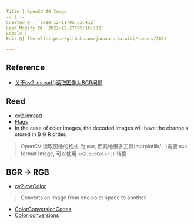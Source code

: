 ```yaml
---
Title | OpenCV IO Image
-- | --
Created @ | `2018-12-11T05:52:41Z`
Last Modify @| `2022-12-27T09:16:33Z`
Labels | ``
Edit @| [here](https://github.com/junxnone/aiwiki/issues/361)

---
```

## Reference
- [关于cv2.imread()读取图像为BGR问题](https://blog.csdn.net/liu13364876993/article/details/79867061)

## Read
- [cv2.imread](https://docs.opencv.org/3.4.3/d4/da8/group__imgcodecs.html#ga288b8b3da0892bd651fce07b3bbd3a56)
- [Flags](https://docs.opencv.org/3.4.3/d4/da8/group__imgcodecs.html#ga61d9b0126a3e57d9277ac48327799c80)
- In the case of color images, the decoded images will have the channels stored in B G R order.

> OpenCV 读取图像的格式 为 `BGR`, 而其他很多工具(matplotlib/...)需要 `RGB` format Image, 可以使用 `cv2.cvtColor()` 转换

## BGR -> RGB

-  [ cv2.cvtColor](https://docs.opencv.org/3.4.3/d7/d1b/group__imgproc__misc.html#ga397ae87e1288a81d2363b61574eb8cab)
> Converts an image from one color space to another.  

- [ColorConversionCodes](https://docs.opencv.org/3.4.3/d7/d1b/group__imgproc__misc.html#ga4e0972be5de079fed4e3a10e24ef5ef0)
- [Color conversions](https://docs.opencv.org/3.4.3/de/d25/imgproc_color_conversions.html)
